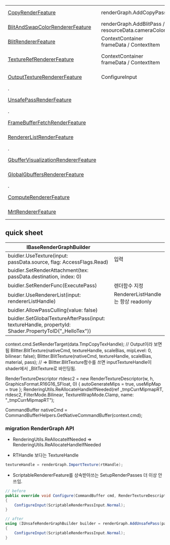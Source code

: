 
|                                                                               |                                                    |                                                                                                                 |
| ----------------------------------------------------------------------------- | -------------------------------------------------- | --------------------------------------------------------------------------------------------------------------- |
| [CopyRenderFeature](CopyRenderFeature.md)                                     | renderGraph.AddCopyPass                            | Samples\Universal RP\17.0.3\URP RenderGraph Samples\Blit\CopyRenderFeature.cs                                   |
| [BlitAndSwapColorRendererFeature](BlitAndSwapColorRendererFeature.md)         | renderGraph.AddBlitPass / resourceData.cameraColor | Samples\Universal RP\17.0.3\URP RenderGraph Samples\BlitWithMaterial\BlitAndSwapColorRendererFeature.cs         |
| [BlitRendererFeature](BlitRendererFeature.md)                                 | ContextContainer frameData / ContextItem           | Samples\Universal RP\17.0.3\URP RenderGraph Samples\Blit w. FrameData\BlitRendererFeature.cs                    |
| [TextureRefRendererFeature](TextureRefRendererFeature.md)                     | ContextContainer frameData / ContextItem           | Samples\Universal RP\17.0.3\URP RenderGraph Samples\TextureReference w. FrameData\TextureRefRendererFeature.cs  |
| [OutputTextureRendererFeature](OutputTextureRendererFeature.md)               | ConfigureInput                                     | Samples\Universal RP\17.0.3\URP RenderGraph Samples\OutputTexture\OutputTextureRendererFeature.cs               |
| .                                                                             |                                                    |                                                                                                                 |
| [UnsafePassRenderFeature](UnsafePassRenderFeature.md)                         |                                                    | Samples\Universal RP\17.0.3\URP RenderGraph Samples\UnsafePass\UnsafePassRenderFeature.cs                       |
| .                                                                             |                                                    |                                                                                                                 |
| [FrameBufferFetchRenderFeature](FrameBufferFetchRenderFeature.md)             |                                                    | Samples\Universal RP\17.0.3\URP RenderGraph Samples\FramebufferFetch\FrameBufferFetchRenderFeature.cs           |
| [RendererListRenderFeature](RendererListRenderFeature.md)                     |                                                    | Samples\Universal RP\17.0.3\URP RenderGraph Samples\RendererList\RendererListRenderFeature.cs                   |
| .                                                                             |                                                    |                                                                                                                 |
| [GbufferVisualizationRendererFeature](GbufferVisualizationRendererFeature.md) |                                                    | Samples\Universal RP\17.0.3\URP RenderGraph Samples\GbufferVisualization\GbufferVisualizationRendererFeature.cs |
| [GlobalGbuffersRendererFeature](GlobalGbuffersRendererFeature.md)             |                                                    | Samples\Universal RP\17.0.3\URP RenderGraph Samples\GlobalGbuffers\GlobalGbuffersRendererFeature.cs             |
| .                                                                             |                                                    |                                                                                                                 |
| [ComputeRendererFeature](ComputeRendererFeature.md)                           |                                                    | Samples\Universal RP\17.0.3\URP RenderGraph Samples\Compute\ComputeRendererFeature.cs                           |
| [MrtRendererFeature](MrtRendererFeature.md)                                   |                                                    | Samples\Universal RP\17.0.3\URP RenderGraph Samples\MRT\MrtRendererFeature.cs                                   |


## quick sheet

| IBaseRenderGraphBuilder                                                                               |                                    |
| ----------------------------------------------------------------------------------------------------- | ---------------------------------- |
| buidler.UseTexture(input: passData.source, flag: AccessFlags.Read)                                    | 입력                               |
| buidler.SetRenderAttachment(tex: passData.destination, index: 0)                                      |                                    |
| buidler.SetRenderFunc<PassData>(ExecutePass)                                                          | 렌더함수 지정                      |
| buidler.UseRendererList(input: rendererListHandle)                                                    | RendererListHandle는 항상 readonly |
| buidler.AllowPassCulling(value: false)                                                                |                                    |
| buidler.SetGlobalTextureAfterPass(input: textureHandle, propertyId: Shader.PropertyToID("_HelloTex")) |                                    |





context.cmd.SetRenderTarget(data.TmpCopyTexHandle);                       // Output이라 보면 됨
Blitter.BlitTexture(nativeCmd, textureHandle, scaleBias, mipLevel: 0, bilinear: false);
Blitter.BlitTexture(nativeCmd, textureHandle, scaleBias, material, pass); // => Blitter.BlitTexture함수를 쓰면 inputTextureHandle이 shader에서 _BlitTexture로 바인딩됨.


RenderTextureDescriptor rtdesc2 = new RenderTextureDescriptor(w, h, GraphicsFormat.R16G16_SFloat, 0)
{
    autoGenerateMips = true,
    useMipMap = true
};
RenderingUtils.ReAllocateHandleIfNeeded(ref _tmpCurrMipmapRT, rtdesc2, FilterMode.Bilinear, TextureWrapMode.Clamp, name: "_tmpCurrMipmapRT");



CommandBuffer nativeCmd = CommandBufferHelpers.GetNativeCommandBuffer(context.cmd);






### migration RenderGraph API

- RenderingUtils.ReAllocateIfNeeded => RenderingUtils.ReAllocateHandleIfNeeded

- RTHandle 보다는 TextureHandle

``` cs
textureHandle = renderGraph.ImportTexture(rtHandle);
```

- ScriptableRendererFeature를 상속받아쓰는 SetupRenderPasses 더 이상 안쓰임.


``` cs
// before
public override void Configure(CommandBuffer cmd, RenderTextureDescriptor cameraTextureDescriptor)
{
    ConfigureInput(ScriptableRenderPassInput.Normal);
}

// after
using (IUnsafeRenderGraphBuilder builder = renderGraph.AddUnsafePass(passName, out PassData passData))
{
    ConfigureInput(ScriptableRenderPassInput.Normal);
}
```